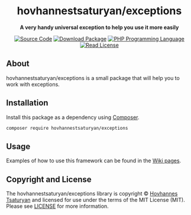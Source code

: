 <h1 align="center">hovhannestsaturyan/exceptions</h1>

<p align="center">
    <strong>A very handy universal exception to help you use it more easily</strong>
</p>

<p align="center">
    <a href="https://github.com/hovhannestsaturyan/exceptions"><img src="https://img.shields.io/badge/hovhannestsaturyan/exceptions-s?label=source&style=flat-square&colorB=blue" alt="Source Code"></a>
    <a href="https://packagist.org/packages/hovhannestsaturyan/exceptions"><img src="https://img.shields.io/badge/v1.0.0-s?label=release&style=flat-square&colorB=blue" alt="Download Package"></a>
    <a href="https://php.net"><img src="https://img.shields.io/badge/^8.0-s?label=php&style=flat-square&colorB=%238892BF" alt="PHP Programming Language"></a>
    <a href="https://github.com/hovhannestsaturyan/exceptions/blob/master/LICENSE"><img src="https://img.shields.io/badge/MIT-s?label=license&style=flat-square&colorB=darkcyan" alt="Read License"></a>
</p>

## About

hovhannestsaturyan/exceptions is a small package that will help you to work with exceptions.

## Installation

Install this package as a dependency using [Composer](https://getcomposer.org).

``` bash
composer require hovhannestsaturyan/exceptions
```

## Usage

Examples of how to use this framework can be found in the
[Wiki pages](https://github.com/hovhannestsaturyan/exceptions/wiki/Examples).

## Copyright and License

The hovhannestsaturyan/exceptions library is copyright © [Hovhannes Tsaturyan](https://www.linkedin.com/in/hovhannes-tsaturyan/)
and licensed for use under the terms of the
MIT License (MIT). Please see [LICENSE](LICENSE) for more information.


